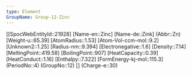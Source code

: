 ```yaml
---
type: Element
GroupName: Group-12-Zinc
---
```

[[SpocWebEntityId::21928]
[Name-en::Zinc]
[Name-de::Zink]
(Abbr::Zn)
[Weight-u::65.39]
[AtomRadius::1.53]
[Atom-Vol-ccm-mol::9.2]
[Unknown2::1.25]
[Radius-nm::9.394]
[Electronegative::1.6]
[Density::7.14]
[MeltingPoint::419.58]
[BoilingPoint::907]
[HeatCapacity::0.39]
[HeatConduct::1.16]
[Enthalpy::7.322]
[FormEnergy-kj-mol::115.3]
(PeriodNo::4)
(GroupNo::12)
[]
(Charge-e::30)

